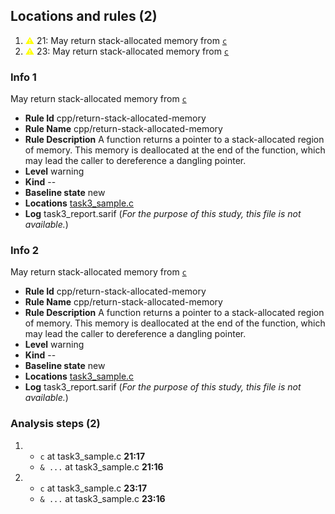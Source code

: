 ## Locations and rules (2)

1. <span style="color:yellow">⚠️</span> 21: May return stack-allocated memory from [```c```](task3_sample.c#L21)
2. <span style="color:yellow">⚠️</span> 23: May return stack-allocated memory from [```c```](task3_sample.c#L23)

### Info 1
May return stack-allocated memory from [```c```](task3_sample.c#L21)
- **Rule Id** cpp/return-stack-allocated-memory
- **Rule Name** cpp/return-stack-allocated-memory
- **Rule Description** A function returns a pointer to a stack-allocated region of memory. This memory is deallocated at the end of the function, which may lead the caller to dereference a dangling pointer.
- **Level** warning
- **Kind** --
- **Baseline state** new
- **Locations** [task3_sample.c](task3_sample.c)
- **Log** task3_report.sarif (*For the purpose of this study, this file is not available.*)


### Info 2
May return stack-allocated memory from [```c```](task3_sample.c#L23)
- **Rule Id** cpp/return-stack-allocated-memory
- **Rule Name** cpp/return-stack-allocated-memory
- **Rule Description** A function returns a pointer to a stack-allocated region of memory. This memory is deallocated at the end of the function, which may lead the caller to dereference a dangling pointer.
- **Level** warning
- **Kind** --
- **Baseline state** new
- **Locations** [task3_sample.c](task3_sample.c)
- **Log** task3_report.sarif (*For the purpose of this study, this file is not available.*)


### Analysis steps (2)
1.  - ```c``` at task3_sample.c **21:17**
    - ```& ...``` at task3_sample.c **21:16**  

1.  - ```c``` at task3_sample.c **23:17**
    - ```& ...``` at task3_sample.c **23:16**  